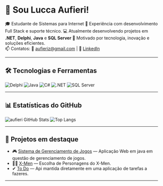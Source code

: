 # 👋 Sou Lucca Aufieri!

🎓 Estudante de Sistemas para Internet 
💼 Experiência com desenvolvimento Full Stack e suporte técnico.
💻 Atualmente desenvolvendo projetos em **.NET**, **Delphi**, **Java** e **SQL Server**
🚀 Motivado por tecnologia, inovação e soluções eficientes.  
📫 Contatos: 
📧 [aufieriz@gmail.com](mailto:aufieriz@gmail.com) | 💼 [LinkedIn](https://www.linkedin.com/in/lucca-aufieri-1864a626b/)

---

## 🛠️ Tecnologias e Ferramentas

![Delphi](https://img.shields.io/badge/-Delphi-EA1F25?style=flat-square&logoColor=white)
![Java](https://img.shields.io/badge/Java-ED8B00?style=for-the-badge&logo=openjdk&logoColor=white)
![C#](https://img.shields.io/badge/-C%23-239120?style=flat-square&logo=c-sharp&logoColor=white)
![.NET](https://img.shields.io/badge/-.NET-5C2D91?style=flat-square&logo=.net&logoColor=white)
![SQL Server](https://img.shields.io/badge/SQL%20Server-CC2927?style=flat-square&logo=microsoftsqlserver&logoColor=white)


---

## 📊 Estatísticas do GitHub

![aufieri GitHub Stats](https://github-readme-stats.vercel.app/api?username=aufieri&show_icons=true&theme=tokyonight&cache_seconds=1800)
![Top Langs](https://github-readme-stats.vercel.app/api/top-langs/?username=aufieri&layout=compact&theme=tokyonight)


---

## 🧠 Projetos em destaque

- 🎮 [Sistema de Gerenciamento de Jogos](https://github.com/aufieri/ifsp-arqdweb) — Aplicação Web em java em questão de gerenciamento de jogos. 
- 🦸‍♂️ [X-Men](https://github.com/aufieri/X-Men) — Escolha de Personagens do X-Men.
- ✔  [To Do](https://github.com/aufieri/ApiToDo) — Api mantida diretamente em uma aplicação de tarefas a fazeres.

---


